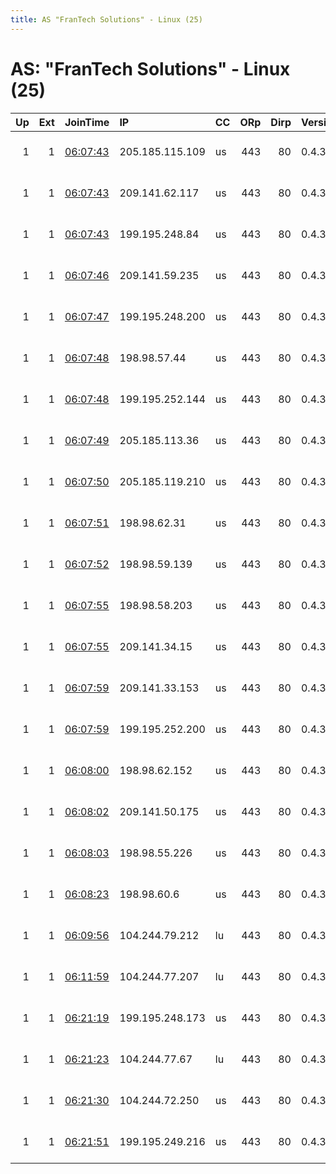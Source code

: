 ```yaml
---
title: AS "FranTech Solutions" - Linux (25)
---
```


# AS: "FranTech Solutions" - Linux (25)

|   Up |   Ext | JoinTime                                                                                            | IP              | CC   |   ORp |   Dirp | Version   | Contact                  | Nickname   |   eFamMembers |
|-----:|------:|:----------------------------------------------------------------------------------------------------|:----------------|:-----|------:|-------:|:----------|:-------------------------|:-----------|--------------:|
|    1 |     1 | [06:07:43](https://metrics.torproject.org/rs.html#details/2545E7DEEF46287F3CA71B307A3D89E0C50D0F89) | 205.185.115.109 | us   |   443 |     80 | 0.4.3.6   | vilesx at protonmail dot | sabnock    |            30 |
|    1 |     1 | [06:07:43](https://metrics.torproject.org/rs.html#details/30B2F664E29DF72ADBFFA44436247B3F65573CAE) | 209.141.62.117  | us   |   443 |     80 | 0.4.3.6   | vilesx at protonmail dot | furcas     |            30 |
|    1 |     1 | [06:07:43](https://metrics.torproject.org/rs.html#details/D5623E4051977584DDA1118C7FAB7BDF2032123B) | 199.195.248.84  | us   |   443 |     80 | 0.4.3.6   | vilesx at protonmail dot | mastema    |            30 |
|    1 |     1 | [06:07:46](https://metrics.torproject.org/rs.html#details/BD3B6926D478A0A5EA017F0314943580E1E7A8E2) | 209.141.59.235  | us   |   443 |     80 | 0.4.3.6   | vilesx at protonmail dot | morax      |            30 |
|    1 |     1 | [06:07:47](https://metrics.torproject.org/rs.html#details/332A34233D84B20809CE207D0A9F4C5429A2CC14) | 199.195.248.200 | us   |   443 |     80 | 0.4.3.6   | vilesx at protonmail dot | lucifer    |            30 |
|    1 |     1 | [06:07:48](https://metrics.torproject.org/rs.html#details/2E925EB2723E3AA663D0659F3F5D7EBFFC3BEAA0) | 198.98.57.44    | us   |   443 |     80 | 0.4.3.6   | vilesx at protonmail dot | volac      |            30 |
|    1 |     1 | [06:07:48](https://metrics.torproject.org/rs.html#details/8C385B2E97A5E69AFDDCBAE17A5A38E3C32096DE) | 199.195.252.144 | us   |   443 |     80 | 0.4.3.6   | vilesx at protonmail dot | azazel     |            30 |
|    1 |     1 | [06:07:49](https://metrics.torproject.org/rs.html#details/2D297E9D9EFE4F488DF3C74CD580C1126FB4AAF4) | 205.185.113.36  | us   |   443 |     80 | 0.4.3.6   | vilesx at protonmail dot | orobas     |            30 |
|    1 |     1 | [06:07:50](https://metrics.torproject.org/rs.html#details/147EB6385FCA96963D68924F4052723FB35E4DE7) | 205.185.119.210 | us   |   443 |     80 | 0.4.3.6   | vilesx at protonmail dot | bifrons    |            30 |
|    1 |     1 | [06:07:51](https://metrics.torproject.org/rs.html#details/83FE5462A066D98E616845E27E7E0EFCF9915FE8) | 198.98.62.31    | us   |   443 |     80 | 0.4.3.6   | vilesx at protonmail dot | inguma     |            30 |
|    1 |     1 | [06:07:52](https://metrics.torproject.org/rs.html#details/FE3CBA749AB8EB38E1A4A0F5EC9403CFF823A450) | 198.98.59.139   | us   |   443 |     80 | 0.4.3.6   | vilesx at protonmail dot | moloch     |            30 |
|    1 |     1 | [06:07:55](https://metrics.torproject.org/rs.html#details/694E0DFE7B9070293EF31E577E9F1C2CB279DD96) | 198.98.58.203   | us   |   443 |     80 | 0.4.3.6   | vilesx at protonmail dot | stolas     |            30 |
|    1 |     1 | [06:07:55](https://metrics.torproject.org/rs.html#details/9AE03CA750CD31CE833B43A3E4E76A03336B0B17) | 209.141.34.15   | us   |   443 |     80 | 0.4.3.6   | vilesx at protonmail dot | valefor    |            30 |
|    1 |     1 | [06:07:59](https://metrics.torproject.org/rs.html#details/293655F996166E05DACCAA6443E23B321ED38CC8) | 209.141.33.153  | us   |   443 |     80 | 0.4.3.6   | vilesx at protonmail dot | kimaris    |            30 |
|    1 |     1 | [06:07:59](https://metrics.torproject.org/rs.html#details/8495888C504FC78F8591571F6EB7601559049EB8) | 199.195.252.200 | us   |   443 |     80 | 0.4.3.6   | vilesx at protonmail dot | iblis      |            30 |
|    1 |     1 | [06:08:00](https://metrics.torproject.org/rs.html#details/8E691DE20F73850E9703A91137A394C817267FF9) | 198.98.62.152   | us   |   443 |     80 | 0.4.3.6   | vilesx at protonmail dot | vassago    |            30 |
|    1 |     1 | [06:08:02](https://metrics.torproject.org/rs.html#details/A3FC3CA828E9FDEBFBF10B838B8BD4919A66C78E) | 209.141.50.175  | us   |   443 |     80 | 0.4.3.6   | vilesx at protonmail dot | raum       |            30 |
|    1 |     1 | [06:08:03](https://metrics.torproject.org/rs.html#details/35D215FD19A431389BC859C4210EB1926DAC976E) | 198.98.55.226   | us   |   443 |     80 | 0.4.3.6   | vilesx at protonmail dot | bael       |            30 |
|    1 |     1 | [06:08:23](https://metrics.torproject.org/rs.html#details/5727F0C5C9B8363D7F8AADBFD7422564B8CE99FA) | 198.98.60.6     | us   |   443 |     80 | 0.4.3.6   | vilesx at protonmail dot | malfador   |            30 |
|    1 |     1 | [06:09:56](https://metrics.torproject.org/rs.html#details/5E305D70F3EA8C1A9C728DF02C704F0A23C5679D) | 104.244.79.212  | lu   |   443 |     80 | 0.4.3.6   | vilesx at protonmail dot | belial     |            30 |
|    1 |     1 | [06:11:59](https://metrics.torproject.org/rs.html#details/91694C2D0D54B8FD776F70883E478F49E0A945DA) | 104.244.77.207  | lu   |   443 |     80 | 0.4.3.6   | vilesx at protonmail dot | yipon      |            30 |
|    1 |     1 | [06:21:19](https://metrics.torproject.org/rs.html#details/480210ABAA2A954D0006F7D40D959CA0433F37D1) | 199.195.248.173 | us   |   443 |     80 | 0.4.3.6   | vilesx at protonmail dot | amon       |            30 |
|    1 |     1 | [06:21:23](https://metrics.torproject.org/rs.html#details/C77A0B8DE797B49C7869FFA151A4824CD8F39593) | 104.244.77.67   | lu   |   443 |     80 | 0.4.3.6   | vilesx at protonmail dot | malphas    |            30 |
|    1 |     1 | [06:21:30](https://metrics.torproject.org/rs.html#details/FF845D93629DD41B4083DC8DED4CF7BC3E090C74) | 104.244.72.250  | us   |   443 |     80 | 0.4.3.6   | vilesx at protonmail dot | deber      |            30 |
|    1 |     1 | [06:21:51](https://metrics.torproject.org/rs.html#details/363BE94D45C120F51F90E6BE1BBD6E51CAB24F44) | 199.195.249.216 | us   |   443 |     80 | 0.4.3.6   | vilesx at protonmail dot | astaroth   |            30 |
